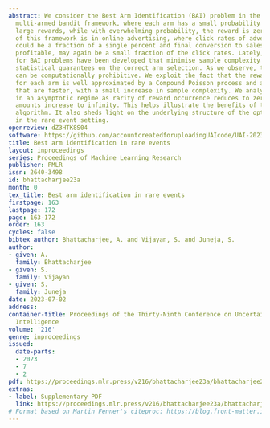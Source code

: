 ```yaml
---
abstract: We consider the Best Arm Identification (BAI) problem in the stochastic
  multi-armed bandit framework, where each arm has a small probability of realizing
  large rewards, while with overwhelming probability, the reward is zero. A key application
  of this framework is in online advertising, where click rates of advertisements
  could be a fraction of a single percent and final conversion to sales, while highly
  profitable, may again be a small fraction of the click rates. Lately, algorithms
  for BAI problems have been developed that minimise sample complexity while providing
  statistical guarantees on the correct arm selection. As we observe, these algorithms
  can be computationally prohibitive. We exploit the fact that the reward process
  for each arm is well approximated by a Compound Poisson process and arrive at algorithms
  that are faster, with a small increase in sample complexity. We analyze the problem
  in an asymptotic regime as rarity of reward occurrence reduces to zero, and reward
  amounts increase to infinity. This helps illustrate the benefits of the proposed
  algorithm. It also sheds light on the underlying structure of the optimal BAI algorithms
  in the rare event setting.
openreview: dZ3HTK8S04
software: https://github.com/accountcreatedforuploadingUAIcode/UAI-2023
title: Best arm identification in rare events
layout: inproceedings
series: Proceedings of Machine Learning Research
publisher: PMLR
issn: 2640-3498
id: bhattacharjee23a
month: 0
tex_title: Best arm identification in rare events
firstpage: 163
lastpage: 172
page: 163-172
order: 163
cycles: false
bibtex_author: Bhattacharjee, A. and Vijayan, S. and Juneja, S.
author:
- given: A.
  family: Bhattacharjee
- given: S.
  family: Vijayan
- given: S.
  family: Juneja
date: 2023-07-02
address:
container-title: Proceedings of the Thirty-Ninth Conference on Uncertainty in Artificial
  Intelligence
volume: '216'
genre: inproceedings
issued:
  date-parts:
  - 2023
  - 7
  - 2
pdf: https://proceedings.mlr.press/v216/bhattacharjee23a/bhattacharjee23a.pdf
extras:
- label: Supplementary PDF
  link: https://proceedings.mlr.press/v216/bhattacharjee23a/bhattacharjee23a-supp.pdf
# Format based on Martin Fenner's citeproc: https://blog.front-matter.io/posts/citeproc-yaml-for-bibliographies/
---
```

